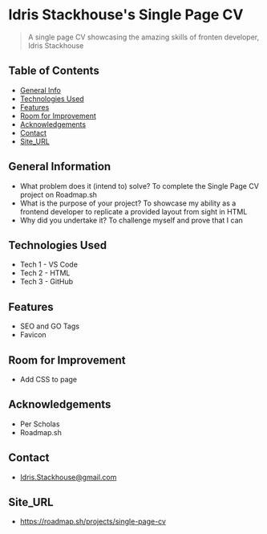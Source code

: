 # Idris Stackhouse's Single Page CV
> A single page CV showcasing the amazing skills of fronten developer, Idris Stackhouse

## Table of Contents
* [General Info](#general-information)
* [Technologies Used](#technologies-used)
* [Features](#features)
* [Room for Improvement](#room-for-improvement)
* [Acknowledgements](#acknowledgements)
* [Contact](#contact)
* [Site_URL](#site_url) 


## General Information
- What problem does it (intend to) solve? To complete the Single Page CV project on Roadmap.sh
- What is the purpose of your project? To showcase my ability as a frontend developer to replicate a provided layout from sight in HTML
- Why did you undertake it? To challenge myself and prove that I can


## Technologies Used
- Tech 1 - VS Code
- Tech 2 - HTML
- Tech 3 - GitHub

## Features
- SEO and GO Tags
- Favicon

## Room for Improvement 
- Add CSS to page

## Acknowledgements 
- Per Scholas
- Roadmap.sh

## Contact
- Idris.Stackhouse@gmail.com

## Site_URL
- https://roadmap.sh/projects/single-page-cv